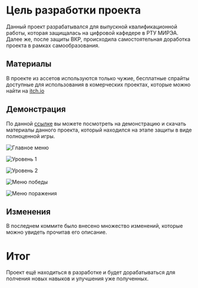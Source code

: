 # Цель разработки проекта
Данный проект разрабатывался для выпускной квалификационной работы, которая защищалась на цифровой кафедере в РТУ МИРЭА.
Далее же, после защиты ВКР, происходила самостоятельная доработка проекта в рамках самообразования. 

## Материалы
В проекте из ассетов используются только чужие, бесплатные спрайты доступные для использования в комерческих проектах, которые можно найти на [itch.io](https://hugues-laborde.itch.io/pixelartpacksidescroller)

## Демонстрация
По данной [ссылке](https://drive.google.com/drive/folders/1ONlADjD615ojXGF0VSIP2WKMvpKpMug5?usp=sharing) вы можете посмотреть на демонстрацию и скачать  материалы данного проекта, который находился на этапе защиты в виде полноценной игры. 

![Главное меню](https://github.com/user-attachments/assets/e2218bc7-ccf5-49bf-b5f1-f61fb47393f3)

![Уровень 1](https://github.com/user-attachments/assets/502eb363-7b44-42f3-bee3-8fabd55fee4b)

![Уровень 2](https://github.com/user-attachments/assets/0212788d-bf5f-4385-a383-3ae6a1d3801c)

![Меню победы](https://github.com/user-attachments/assets/af582a25-cb4c-4e28-ac48-e42daffadcdb)

![Меню поражения](https://github.com/user-attachments/assets/3e82d957-7cd1-4a6c-9ccc-d03a83086024)


## Изменения
В последнем коммите было внесено множество изменений, которые можно увидеть прочитав его описание. 

# Итог
Проект ещё находиться в разработке и будет дорабатываться для полчения новых навыков и улучшения уже полученных.


